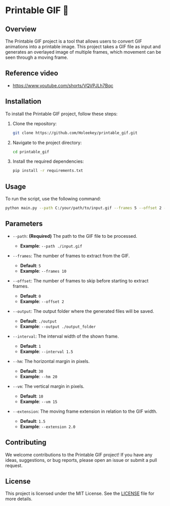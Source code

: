 # Printable GIF 🎇

## Overview

The Printable GIF project is a tool that allows users to convert GIF animations into a printable image. This project takes a GIF file as input and generates an overlayed image of multiple frames, which movement can be seen through a moving frame.

## Reference video

- https://www.youtube.com/shorts/VQVPJLh7Bqc


## Installation

To install the Printable GIF project, follow these steps:

1. Clone the repository:
    ```sh
    git clone https://github.com/Holeekey/printable_gif.git
    ```
2. Navigate to the project directory:
    ```sh
    cd printable_gif
    ```
3. Install the required dependencies:
    ```sh
    pip install -r requirements.txt
    ```

## Usage

To run the script, use the following command:

```sh
python main.py --path C:/your/path/to/input.gif --frames 5 --offset 2 --output C:/your/path/to/output-folder --interval 1.5 --hm 20 --vm 15 --extension 2.0
```

## Parameters

- `--path`: **(Required)** The path to the GIF file to be processed.
  - **Example**: `--path ./input.gif`

- `--frames`: The number of frames to extract from the GIF.
  - **Default**: `5`
  - **Example**: `--frames 10`

- `--offset`: The number of frames to skip before starting to extract frames.
  - **Default**: `0`
  - **Example**: `--offset 2`

- `--output`: The output folder where the generated files will be saved.
  - **Default**: `./output`
  - **Example**: `--output ./output_folder`

- `--interval`: The interval width of the shown frame.
  - **Default**: `1`
  - **Example**: `--interval 1.5`

- `--hm`: The horizontal margin in pixels.
  - **Default**: `30`
  - **Example**: `--hm 20`

- `--vm`: The vertical margin in pixels.
  - **Default**: `10`
  - **Example**: `--vm 15`

- `--extension`: The moving frame extension in relation to the GIF width.
  - **Default**: `1.5`
  - **Example**: `--extension 2.0`

## Contributing

We welcome contributions to the Printable GIF project! If you have any ideas, suggestions, or bug reports, please open an issue or submit a pull request.

## License

This project is licensed under the MIT License. See the [LICENSE](LICENSE) file for more details.
